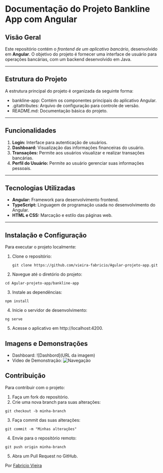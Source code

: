 # Documentação do Projeto Bankline App com Angular

 ## Visão Geral
Este repositório contém o *frontend de um aplicativo bancário*, desenvolvido em **Angular**. O objetivo do projeto é fornecer uma interface de usuário para operações bancárias, com um backend desenvolvido em Java.

----

## Estrutura do Projeto
A estrutura principal do projeto é organizada da seguinte forma:

* bankline-app: Contém os componentes principais do aplicativo Angular.
* .gitattributes: Arquivo de configuração para controle de versão.
* README.md: Documentação básica do projeto.

---

## Funcionalidades
1. **Login:** Interface para autenticação de usuários.
2. **Dashboard:** Visualização das informações financeiras do usuário.
3. **Transações:** Permite aos usuários visualizar e realizar transações bancárias.
4. **Perfil do Usuário:** Permite ao usuário gerenciar suas informações pessoais.

---

## Tecnologias Utilizadas
* **Angular:** Framework para desenvolvimento frontend.
* **TypeScript:** Linguagem de programação usada no desenvolvimento do Angular.
* **HTML e CSS:** Marcação e estilo das páginas web.

---

## Instalação e Configuração
Para executar o projeto localmente:

1. Clone o repositório:

   `git clone https://github.com/vieira-fabricio/Agular-projeto-app.git`

2. Navegue até o diretório do projeto:

`cd Agular-projeto-app/bankline-app`

3. Instale as dependências:

`npm install`

4. Inicie o servidor de desenvolvimento:

`ng serve`

5. Acesse o aplicativo em http://localhost:4200.

## Imagens e Demonstrações

* Dashboard:
  ![Dashbord](URL da imagem)
* Video de Demonstração:
  ![Navegação](https://www.youtube.com/watch?v=9YmGdI78woU&list=PLg6Pjs5HGwylv0Qyd_T895F8b36ZFoO0T&index=19)

## Contribuição
Para contribuir com o projeto:

1. Faça um fork do repositório.
2. Crie uma nova branch para suas alterações:

`git checkout -b minha-branch`

3. Faça commit das suas alterações:

`git commit -m "Minhas alterações"`

4. Envie para o repositório remoto:

`git push origin minha-branch`

5. Abra um Pull Request no GitHub.


Por [Fabricio Vieira](https://www.github.com/vieira-fabricio)


